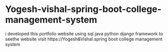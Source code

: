 # Yogesh-vishal-spring-boot-college-management-system
i developed this portfolio website using sql java python django framework to seethe website visit https://Yogesh&amp;Vishal.spring boot college management system
